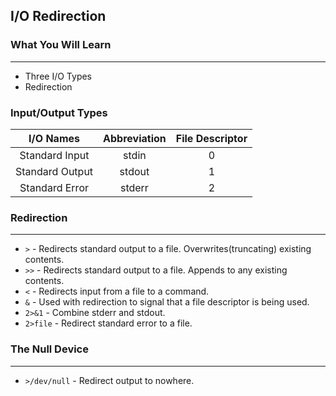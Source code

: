 ## I/O Redirection

### What You Will Learn

*****

* Three I/O Types
* Redirection

### Input/Output Types

I/O Names | Abbreviation | File Descriptor
:--: | :--: | :--:
Standard Input | stdin | 0
Standard Output | stdout | 1
Standard Error | stderr | 2

### Redirection 

*****

* `>` - Redirects standard output to a file. Overwrites(truncating) existing contents.
* `>>` - Redirects standard output to a file. Appends to any existing contents.
* `<` - Redirects input from a file to a command.
* `&` - Used with redirection to signal that a file descriptor is being used.
* `2>&1` - Combine stderr and stdout.
* `2>file` - Redirect standard error to a file.

### The Null Device

*****

* `>/dev/null` - Redirect output to nowhere.
		